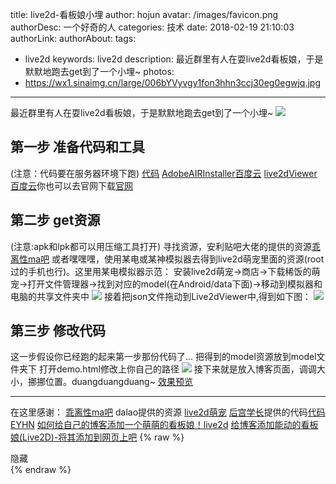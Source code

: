 title: live2d-看板娘小埋
author: hojun
avatar: /images/favicon.png
authorDesc: 一个好奇的人
categories: 技术
date: 2018-02-19 21:10:03
authorLink:
authorAbout:
tags:
 - live2d
keywords: live2d
description: 最近群里有人在耍live2d看板娘，于是默默地跑去get到了一个小埋~
photos:
 - https://wx1.sinaimg.cn/large/006bYVyvgy1fon3hhn3ccj30eg0egwjq.jpg
---
最近群里有人在耍live2d看板娘，于是默默地跑去get到了一个小埋~
![](https://wx1.sinaimg.cn/large/006bYVyvgy1fon3hhn3ccj30eg0egwjq.jpg)
## **第一步 准备代码和工具**
(注意：代码要在服务器环境下跑)
[代码](https://github.com/journey-ad/Live2D?_blank)
[AdobeAIRInstaller百度云](https://pan.baidu.com/s/1gfTTjTh?_blank)
[live2dViewer百度云](https://pan.baidu.com/s/1ggqTLU7?_blank)你也可以去官网下载[官网](http://sites.cybernoids.jp/cubism2/tools/live2d-viewer?_blank)
## **第二步 get资源**
(注意:apk和lpk都可以用压缩工具打开)
寻找资源，安利贴吧大佬的提供的资源[乖离性ma吧](https://tieba.baidu.com/p/4941885290?_blank)
或者嘿嘿嘿，使用某电或某神模拟器去得到live2d萌宠里面的资源(root过的手机也行)。这里用某电模拟器示范：
安装live2d萌宠->商店->下载稀饭的萌宠->打开文件管理器->找到对应的model(在Android/data下面)->移动到模拟器和电脑的共享文件夹中
![](https://wx3.sinaimg.cn/large/006bYVyvgy1fon2xpswjaj30bi0jo455.jpg)
接着把json文件拖动到Live2dViewer中,得到如下图：
![](https://wx3.sinaimg.cn/large/006bYVyvgy1fon2xm1ceij30zz0kjn2y.jpg)
## **第三步 修改代码**
这一步假设你已经跑的起来第一步那份代码了...
把得到的model资源放到model文件夹下
打开demo.html修改上你自己的路径
![](https://wx1.sinaimg.cn/large/006bYVyvgy1fon2xthv0bj30os0cwt9z.jpg)
接下来就是放入博客页面，调调大小，挪挪位置。duangduangduang~
[效果预览](https://www.hojun.cn/2018/02/19/live2d-%E7%9C%8B%E6%9D%BF%E5%A8%98%E5%B0%8F%E5%9F%8B/)

----------
在这里感谢：
[乖离性ma吧](https://tieba.baidu.com/p/4941885290?_blank) dalao提供的资源
[live2d萌宠](http://www.52pk.com/pet?_blank)
[后宫学长](https://haremu.com/p/205?_blank)提供的代码[代码](https://github.com/journey-ad/Live2D?_blank)
[EYHN](https://github.com/EYHN/hexo-helper-live2d?_blank)
[如何给自己的博客添加一个萌萌的看板娘！live2d](https://www.ohyhello.com/530?_blank)
[给博客添加能动的看板娘(Live2D)-将其添加到网页上吧](https://imjad.cn/archives/lab/add-dynamic-poster-girl-with-live2d-to-your-blog-02?_blank)
{% raw %}
<link rel="stylesheet" href="/live2d/css/live2d.css" />
<div id="landlord">
    <div class="message"></div>
    <canvas id="live2d" width="280" height="375" class="live2d"></canvas>
    <div class="hide-button">隐藏</div>
</div>
<script type="text/javascript" src="https://cdn.bootcss.com/jquery/2.2.4/jquery.min.js"></script>
<script type="text/javascript">
    var message_Path = '/live2d/'
    var home_Path = 'https://www.hojun.com/'
</script>
<script type="text/javascript" src="/live2d/js/live2d.js"></script>
<script type="text/javascript" src="/live2d/js/message.js"></script>
<script type="text/javascript">
  $(function(){
    loadlive2d("live2d", "/live2d/model/xiaomai/xiaomai.json");
  })
</script>
{% endraw %}